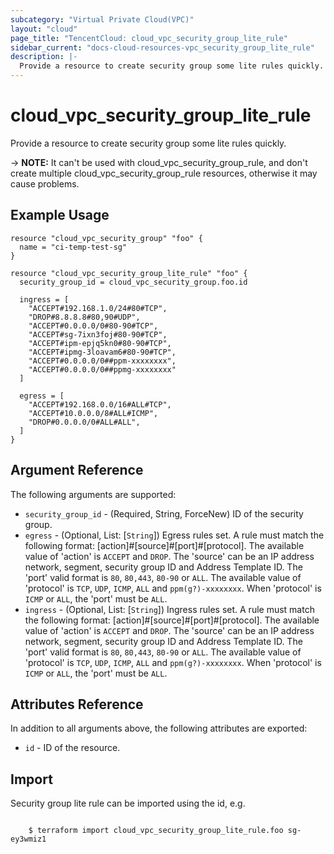 ```yaml
---
subcategory: "Virtual Private Cloud(VPC)"
layout: "cloud"
page_title: "TencentCloud: cloud_vpc_security_group_lite_rule"
sidebar_current: "docs-cloud-resources-vpc_security_group_lite_rule"
description: |-
  Provide a resource to create security group some lite rules quickly.
---
```


# cloud_vpc_security_group_lite_rule

Provide a resource to create security group some lite rules quickly.

-> **NOTE:** It can't be used with cloud_vpc_security_group_rule, and don't create multiple cloud_vpc_security_group_rule resources, otherwise it may cause problems.

## Example Usage

```hcl
resource "cloud_vpc_security_group" "foo" {
  name = "ci-temp-test-sg"
}

resource "cloud_vpc_security_group_lite_rule" "foo" {
  security_group_id = cloud_vpc_security_group.foo.id

  ingress = [
    "ACCEPT#192.168.1.0/24#80#TCP",
    "DROP#8.8.8.8#80,90#UDP",
    "ACCEPT#0.0.0.0/0#80-90#TCP",
    "ACCEPT#sg-7ixn3foj#80-90#TCP",
    "ACCEPT#ipm-epjq5kn0#80-90#TCP",
    "ACCEPT#ipmg-3loavam6#80-90#TCP",
    "ACCEPT#0.0.0.0/0##ppm-xxxxxxxx",
    "ACCEPT#0.0.0.0/0##ppmg-xxxxxxxx"
  ]

  egress = [
    "ACCEPT#192.168.0.0/16#ALL#TCP",
    "ACCEPT#10.0.0.0/8#ALL#ICMP",
    "DROP#0.0.0.0/0#ALL#ALL",
  ]
}
```

## Argument Reference

The following arguments are supported:

* `security_group_id` - (Required, String, ForceNew) ID of the security group.
* `egress` - (Optional, List: [`String`]) Egress rules set. A rule must match the following format: [action]#[source]#[port]#[protocol]. The available value of 'action' is `ACCEPT` and `DROP`. The 'source' can be an IP address network, segment, security group ID and Address Template ID. The 'port' valid format is `80`, `80,443`, `80-90` or `ALL`. The available value of 'protocol' is `TCP`, `UDP`, `ICMP`, `ALL` and `ppm(g?)-xxxxxxxx`. When 'protocol' is `ICMP` or `ALL`, the 'port' must be `ALL`.
* `ingress` - (Optional, List: [`String`]) Ingress rules set. A rule must match the following format: [action]#[source]#[port]#[protocol]. The available value of 'action' is `ACCEPT` and `DROP`. The 'source' can be an IP address network, segment, security group ID and Address Template ID. The 'port' valid format is `80`, `80,443`, `80-90` or `ALL`. The available value of 'protocol' is `TCP`, `UDP`, `ICMP`, `ALL` and `ppm(g?)-xxxxxxxx`. When 'protocol' is `ICMP` or `ALL`, the 'port' must be `ALL`.

## Attributes Reference

In addition to all arguments above, the following attributes are exported:

* `id` - ID of the resource.



## Import

Security group lite rule can be imported using the id, e.g.

```

	$ terraform import cloud_vpc_security_group_lite_rule.foo sg-ey3wmiz1

```

